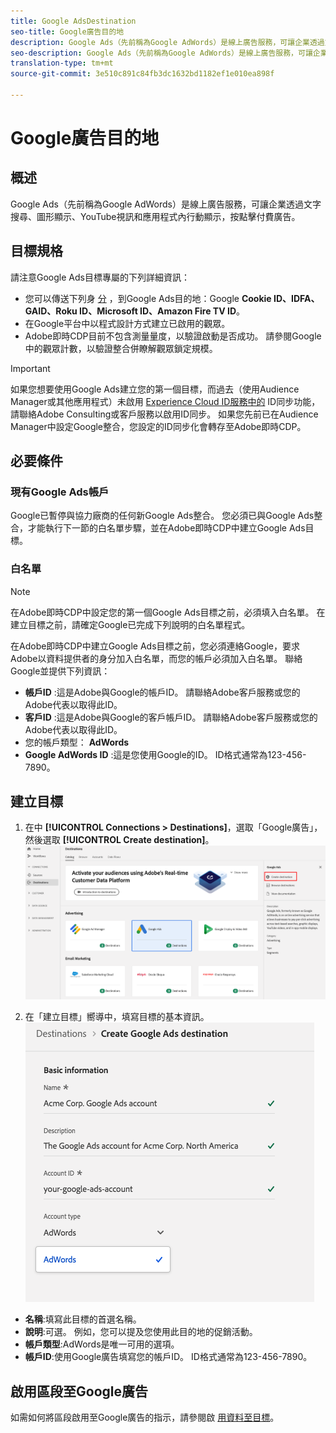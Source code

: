 ```yaml
---
title: Google AdsDestination
seo-title: Google廣告目的地
description: Google Ads（先前稱為Google AdWords）是線上廣告服務，可讓企業透過文字搜尋、圖形顯示、YouTube視訊和應用程式內行動顯示，按點擊付費廣告。
seo-description: Google Ads（先前稱為Google AdWords）是線上廣告服務，可讓企業透過文字搜尋、圖形顯示、YouTube視訊和應用程式內行動顯示，按點擊付費廣告。
translation-type: tm+mt
source-git-commit: 3e510c891c84fb3dc1632bd1182ef1e010ea898f

---
```



# Google廣告目的地

## 概述

Google Ads（先前稱為Google AdWords）是線上廣告服務，可讓企業透過文字搜尋、圖形顯示、YouTube視訊和應用程式內行動顯示，按點擊付費廣告。

## 目標規格

請注意Google Ads目標專屬的下列詳細資訊：

* 您可以傳送下列身 [分](https://www.adobe.io/apis/experienceplatform/home/profile-identity-segmentation/profile-identity-segmentation-services.html#!api-specification/markdown/narrative/technical_overview/identity_namespace_overview/identity_namespace_overview.md) ，到Google Ads目的地：Google **Cookie ID、IDFA、GAID、Roku ID、Microsoft ID、Amazon Fire TV ID**。
* 在Google平台中以程式設計方式建立已啟用的觀眾。
* Adobe即時CDP目前不包含測量量度，以驗證啟動是否成功。 請參閱Google中的觀眾計數，以驗證整合併瞭解觀眾鎖定規模。

>[!IMPORTANT]
>
>如果您想要使用Google Ads建立您的第一個目標，而過去（使用Audience Manager或其他應用程式）未啟用 [Experience Cloud ID服務中的](https://docs.adobe.com/content/help/en/id-service/using/id-service-api/methods/idsync.html) ID同步功能，請聯絡Adobe Consulting或客戶服務以啟用ID同步。 如果您先前已在Audience Manager中設定Google整合，您設定的ID同步化會轉存至Adobe即時CDP。

## 必要條件

### 現有Google Ads帳戶

Google已暫停與協力廠商的任何新Google Ads整合。 您必須已與Google Ads整合，才能執行下一節的白名單步驟，並在Adobe即時CDP中建立Google Ads目標。

### 白名單

>[!NOTE]
>
>在Adobe即時CDP中設定您的第一個Google Ads目標之前，必須填入白名單。 在建立目標之前，請確定Google已完成下列說明的白名單程式。

在Adobe即時CDP中建立Google Ads目標之前，您必須連絡Google，要求Adobe以資料提供者的身分加入白名單，而您的帳戶必須加入白名單。 聯絡Google並提供下列資訊：

* **帳戶ID** :這是Adobe與Google的帳戶ID。 請聯絡Adobe客戶服務或您的Adobe代表以取得此ID。
* **客戶ID** :這是Adobe與Google的客戶帳戶ID。 請聯絡Adobe客戶服務或您的Adobe代表以取得此ID。
* 您的帳戶類型： **AdWords**
* **Google AdWords ID** :這是您使用Google的ID。 ID格式通常為123-456-7890。

## 建立目標

1. 在中 **[!UICONTROL Connections > Destinations]**，選取「Google廣告」，然後選取 **[!UICONTROL Create destination]**。
   ![Connect Google Ads目的地](/help/rtcdp/destinations/assets/google-2-destination.png)

2. 在「建立目標」嚮導中，填寫目標的基本資訊。
   ![基本資訊Google廣告](/help/rtcdp/destinations/assets/google-2-basic-information.png)
* **名稱**:填寫此目標的首選名稱。
* **說明**:可選。 例如，您可以提及您使用此目的地的促銷活動。
* **帳戶類型**:AdWords是唯一可用的選項。
* **帳戶ID**:使用Google廣告填寫您的帳戶ID。 ID格式通常為123-456-7890。

## 啟用區段至Google廣告

如需如何將區段啟用至Google廣告的指示，請參閱啟 [用資料至目標](/help/rtcdp/destinations/activate-destinations.md)。

